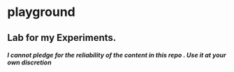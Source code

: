 # playground
## Lab for my Experiments.

##### I cannot pledge for the reliability of the content in this repo  . Use it at your own discretion
